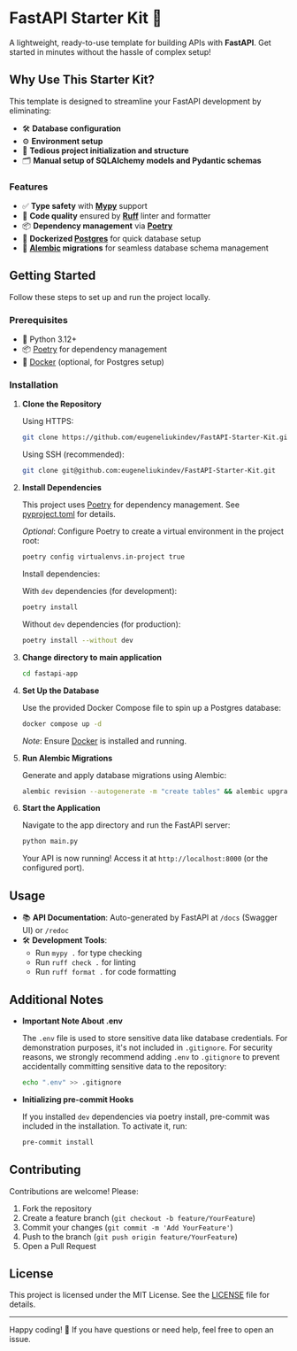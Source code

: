 # FastAPI Starter Kit 🚀

A lightweight, ready-to-use template for building APIs with **FastAPI**. Get started in minutes without the hassle of complex setup!

## Why Use This Starter Kit?

This template is designed to streamline your FastAPI development by eliminating:

- 🛠️ **Database configuration**
- ⚙️ **Environment setup**
- 📂 **Tedious project initialization and structure**
- 🗂️ **Manual setup of SQLAlchemy models and Pydantic schemas**

### Features

- ✅ **Type safety** with **[Mypy](https://mypy.readthedocs.io/en/stable/)** support
- 🧹 **Code quality** ensured by **[Ruff](https://docs.astral.sh/ruff/)** linter and formatter
- 📦 **Dependency management** via **[Poetry](https://python-poetry.org/)**
- 🐳 **Dockerized [Postgres](https://hub.docker.com/_/postgres)** for quick database setup
- 🔄 **[Alembic](https://alembic.sqlalchemy.org/en/latest/index.html) migrations** for seamless database schema management

## Getting Started

Follow these steps to set up and run the project locally.

### Prerequisites

- 🐍 Python 3.12+
- 📦 [Poetry](https://python-poetry.org/docs/#installation) for dependency management
- 🐳 [Docker](https://www.docker.com/get-started) (optional, for Postgres setup)

### Installation

1. **Clone the Repository**

   Using HTTPS:
   ```bash
   git clone https://github.com/eugeneliukindev/FastAPI-Starter-Kit.git
   ```

   Using SSH (recommended):
   ```bash
   git clone git@github.com:eugeneliukindev/FastAPI-Starter-Kit.git
   ```

2. **Install Dependencies**

   This project uses [Poetry](https://python-poetry.org/) for dependency management. See [pyproject.toml](pyproject.toml) for details.

   *Optional*: Configure Poetry to create a virtual environment in the project root:
   ```bash
   poetry config virtualenvs.in-project true
   ```

   Install dependencies:

   With `dev` dependencies (for development):
   ```bash
   poetry install
   ```

   Without `dev` dependencies (for production):
   ```bash
   poetry install --without dev
   ```

3. **Change directory to main application**
   ```bash
   cd fastapi-app
   ```

4. **Set Up the Database**

   Use the provided Docker Compose file to spin up a Postgres database:
   ```bash
   docker compose up -d
   ```

   *Note*: Ensure [Docker](https://www.docker.com/) is installed and running.

5. **Run Alembic Migrations**

   Generate and apply database migrations using Alembic:
   ```bash
   alembic revision --autogenerate -m "create tables" && alembic upgrade head
   ```

6. **Start the Application**

   Navigate to the app directory and run the FastAPI server:
   ```bash
   python main.py
   ```

   Your API is now running! Access it at `http://localhost:8000` (or the configured port).

## Usage

- 📚 **API Documentation**: Auto-generated by FastAPI at `/docs` (Swagger UI) or `/redoc`
- 🛠️ **Development Tools**:
  - Run `mypy .` for type checking
  - Run `ruff check .` for linting
  - Run `ruff format .` for code formatting

## Additional Notes
  
- **Important Note About .env**

  The `.env` file is used to store sensitive data like database credentials. For demonstration purposes, it's not included in `.gitignore`. For security reasons, we strongly recommend adding `.env` to `.gitignore` to prevent accidentally committing sensitive data to the repository:
   ```bash
   echo ".env" >> .gitignore
   ```
  
- **Initializing pre-commit Hooks**
  
   If you installed `dev` dependencies via poetry install, pre-commit was included in the installation. To activate it, run:
   ```bash
   pre-commit install
   ```

## Contributing

Contributions are welcome! Please:

1. Fork the repository
2. Create a feature branch (`git checkout -b feature/YourFeature`)
3. Commit your changes (`git commit -m 'Add YourFeature'`)
4. Push to the branch (`git push origin feature/YourFeature`)
5. Open a Pull Request

## License

This project is licensed under the MIT License. See the [LICENSE](LICENSE.txt) file for details.

---

Happy coding! 🎉 If you have questions or need help, feel free to open an issue.
